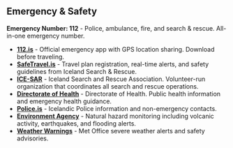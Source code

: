 ## Emergency & Safety

**Emergency Number: 112** - Police, ambulance, fire, and search & rescue. All-in-one emergency number.
- **<a href="https://www.112.is/" target="_blank">112.is</a>** - Official emergency app with GPS location sharing. Download before traveling.
- **<a href="https://safetravel.is/" target="_blank">SafeTravel.is</a>** - Travel plan registration, real-time alerts, and safety guidelines from Iceland Search & Rescue.
- **<a href="https://www.icesar.com/" target="_blank">ICE-SAR</a>** - Iceland Search and Rescue Association. Volunteer-run organization that coordinates all search and rescue operations.
- **<a href="https://island.is/en/o/directorate-of-health" target="_blank">Directorate of Health</a>** - Directorate of Health. Public health information and emergency health guidance.
- **<a href="https://island.is/en/o/icelandic-police" target="_blank">Police.is</a>** - Icelandic Police information and non-emergency contacts.
- **<a href="https://ust.is/english/" target="_blank">Environment Agency</a>** - Natural hazard monitoring including volcanic activity, earthquakes, and flooding alerts.
- **<a href="https://en.vedur.is/alerts" target="_blank">Weather Warnings</a>** - Met Office severe weather alerts and safety advisories.